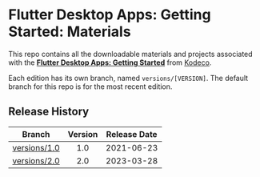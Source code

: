 # Flutter Desktop Apps: Getting Started: Materials

This repo contains all the downloadable materials and projects associated with the **[Flutter Desktop Apps: Getting Started](https://www.kodeco.com/38132193-flutter-desktop-apps-getting-started)** from [Kodeco](https://www.kodeco.com).

Each edition has its own branch, named `versions/[VERSION]`. The default branch for this repo is for the most recent edition.

## Release History

| Branch                                                                                  | Version | Release Date |
| --------------------------------------------------------------------------------------- |:-------:|:------------:|
| [versions/1.0](https://github.com/kodecocodes/video-fda-materials/tree/versions/1.0) | 1.0     | 2021-06-23   |
| [versions/2.0](https://github.com/kodecocodes/video-fda-materials/tree/versions/2.0) | 2.0     | 2023-03-28   |